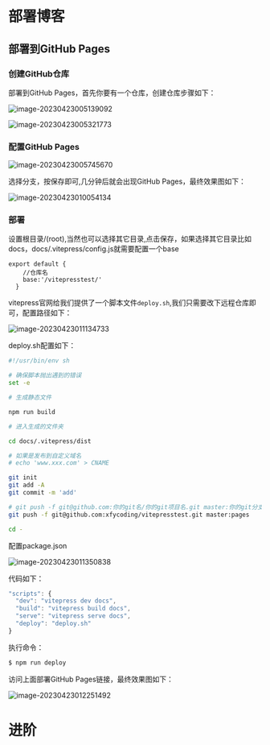 # 部署博客

## 部署到GitHub Pages

### 创建GitHub仓库

部署到GitHub Pages，首先你要有一个仓库，创建仓库步骤如下：

![image-20230423005139092](https://cdn.jsdelivr.net/gh/xfycoding/blogImage/img/destroy1.png)

![image-20230423005321773](https://cdn.jsdelivr.net/gh/xfycoding/blogImage/img/destroy2.png)

### 配置GitHub Pages

![image-20230423005745670](https://cdn.jsdelivr.net/gh/xfycoding/blogImage/img/destroy3.png)

选择分支，按保存即可,几分钟后就会出现GitHub Pages，最终效果图如下：

![image-20230423010054134](https://cdn.jsdelivr.net/gh/xfycoding/blogImage/img/destroy4.png)

### 部署

设置根目录/(root),当然也可以选择其它目录,点击保存，如果选择其它目录比如docs，docs/.vitepress/config.js就需要配置一个base

```text
export default {
	//仓库名
    base:'/vitepresstest/'
  }
```



vitepress官网给我们提供了一个脚本文件`deploy.sh`,我们只需要改下远程仓库即可，配置路径如下：

![image-20230423011134733](https://cdn.jsdelivr.net/gh/xfycoding/blogImage/img/destroy5.png)

deploy.sh配置如下：

``` sh
#!/usr/bin/env sh

# 确保脚本抛出遇到的错误
set -e

# 生成静态文件

npm run build

# 进入生成的文件夹

cd docs/.vitepress/dist

# 如果是发布到自定义域名
# echo 'www.xxx.com' > CNAME

git init
git add -A
git commit -m 'add'

# git push -f git@github.com:你的git名/你的git项目名.git master:你的git分支
git push -f git@github.com:xfycoding/vitepresstest.git master:pages

cd -
```

配置package.json

![image-20230423011350838](https://cdn.jsdelivr.net/gh/xfycoding/blogImage/img/destroy6.png)

代码如下：

``` js
"scripts": {
  "dev": "vitepress dev docs",
  "build": "vitepress build docs",
  "serve": "vitepress serve docs",
  "deploy": "deploy.sh"
}
```

执行命令：

``` sh
$ npm run deploy
```



访问上面部署GitHub Pages链接，最终效果图如下：

![image-20230423012251492](https://cdn.jsdelivr.net/gh/xfycoding/blogImage/img/destroy7.png)



# 进阶